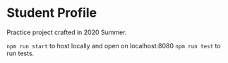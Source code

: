 # Student Profile

Practice project crafted in 2020 Summer.

`npm run start` to host locally and open on localhost:8080
`npm run test` to run tests.